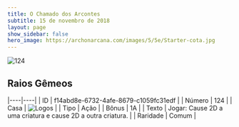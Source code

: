 ```yaml
---
title: O Chamado dos Arcontes
subtitle: 15 de novembro de 2018
layout: page
show_sidebar: false
hero_image: https://archonarcana.com/images/5/5e/Starter-cota.jpg
---
```


![124](https://cdn.keyforgegame.com/media/card_front/pt/341_124_636R5683G3F_pt.png)

## Raios Gêmeos

|----|----|
| ID | f14abd8e-6732-4afe-8679-c1059fc31edf |
| Número | 124 |
| Casa | ![Logos](https://archonarcana.com/images/thumb/c/ce/Logos.png/22px-Logos.png "Logos") |
| Tipo | Ação |
| Bônus | 1A |
| Texto | Jogar: Cause 2D a uma criatura e cause 2D a outra criatura. |
| Raridade | Comum |
